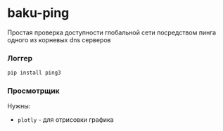 # baku-ping

Простая проверка доступности глобальной сети посредством пинга одного из корневых dns серверов

### Логгер

```sh
pip install ping3
```

### Просмотрщик

Нужны: 
* `plotly` - для отрисовки графика
